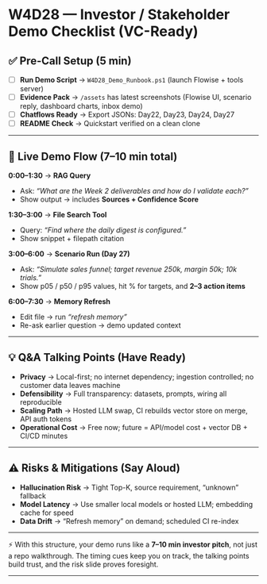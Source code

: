 # W4D28 — Investor / Stakeholder Demo Checklist (VC-Ready)

## ✅ Pre-Call Setup (5 min)

* [ ] **Run Demo Script** → `W4D28_Demo_Runbook.ps1` (launch Flowise + tools server)
* [ ] **Evidence Pack** → `/assets` has latest screenshots (Flowise UI, scenario reply, dashboard charts, inbox demo)
* [ ] **Chatflows Ready** → Export JSONs: Day22, Day23, Day24, Day27
* [ ] **README Check** → Quickstart verified on a clean clone

---

## 🎯 Live Demo Flow (7–10 min total)

**0:00–1:30** → **RAG Query**

* Ask: *“What are the Week 2 deliverables and how do I validate each?”*
* Show output → includes **Sources + Confidence Score**

**1:30–3:00** → **File Search Tool**

* Query: *“Find where the daily digest is configured.”*
* Show snippet + filepath citation

**3:00–6:00** → **Scenario Run (Day 27)**

* Ask: *“Simulate sales funnel; target revenue 250k, margin 50k; 10k trials.”*
* Show p05 / p50 / p95 values, hit % for targets, and **2–3 action items**

**6:00–7:30** → **Memory Refresh**

* Edit file → run *“refresh memory”*
* Re-ask earlier question → demo updated context

---

## 💡 Q\&A Talking Points (Have Ready)

* **Privacy** → Local-first; no internet dependency; ingestion controlled; no customer data leaves machine
* **Defensibility** → Full transparency: datasets, prompts, wiring all reproducible
* **Scaling Path** → Hosted LLM swap, CI rebuilds vector store on merge, API auth tokens
* **Operational Cost** → Free now; future = API/model cost + vector DB + CI/CD minutes

---

## ⚠️ Risks & Mitigations (Say Aloud)

* **Hallucination Risk** → Tight Top-K, source requirement, “unknown” fallback
* **Model Latency** → Use smaller local models or hosted LLM; embedding cache for speed
* **Data Drift** → “Refresh memory” on demand; scheduled CI re-index

---

⚡ With this structure, your demo runs like a **7–10 min investor pitch**, not just a repo walkthrough.
The timing cues keep you on track, the talking points build trust, and the risk slide proves foresight.

---




